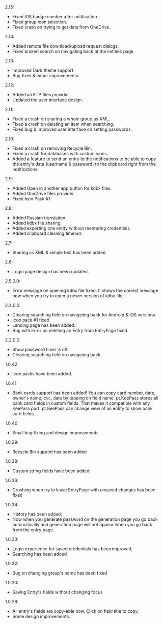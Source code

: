 2.15:
- Fixed iOS badge number after notification.
- Fixed group icon selection.
- Fixed crash on trying to get data from OneDrive.

2.14:
- Added remote file download/upload request dialogs.
- Fixed broken search on navigating back at the entities page.

2.13:
- Improved Dark theme support.
- Bug fixes & minor improvements.

2.12:
- Added an FTP files provider.
- Updated the user interface design.

2.11:
- Fixed a crash on sharing a whole group as XML.
- Fixed a crash on deleting an item when searching.
- Fixed bug & improved user interface on setting passwords.

2.10:
- Fixed a crash on removing Recycle Bin.
- Fixed a crash for databases with custom icons.
- Added a feature to send an entry to the notifications to be able to copy the entry's data (username & password) to the clipboard right from the notifications.

2.9:
- Added Open in another app button for kdbx files.
- Added OneDrive files provider.
- Fixed Icon Pack #1.

2.8:
- Added Russian translation.
- Added kdbx file sharing.
- Added exporting one entity without reentering credentials.
- Added clipboard cleaning timeout.

2.7:
- Sharing as XML & simple text has been added.

2.6:
- Login page design has been updated.

2.5.0.0:
- Error message on opening kdbx file fixed. It shows the correct message now when you try to open a newer version of kdbx file.

2.4.0.0:
- Clearing searching field on navigating back for Android & iOS versions.
- Icon pack #1 fixed.
- Landing page has been added.
- Bug with error on deleting an Entry from EntryPage fixed.

2.2.0.0:
- Show password timer is off.
- Clearing searching field on navigating back. 

1.0.42:
- Icon packs have been added.

1.0.41:
- Bank cards support has been added! 
You can copy card number, date, owner's name, cvc, date by tapping on field name.
pt.KeePass stores all bank card fields in custom fields. That makes it compatible with any KeePass port. pt.KeePass can change view of an entity to show bank card fields.

1.0.40:
- Small bug fixing and design improvements

1.0.39:
- Recycle Bin support has been added

1.0.38:
- Custom string fields have been added.

1.0.36:
- Crushing when try to leave EntryPage with unsaved changes has been fixed

1.0.34:
- History has been added;
- Now when you generate password on the generation page you go back automatically and generation page will not appear when you go back from the entry page.

1.0.33:
- Login experience for saved credentials has been improved;
- Searching has been added

1.0.32:
- Bug on changing group's name has been fixed

1.0.30:
- Saving Entry's fields without changing focus 

1.0.29:
- All entry's fields are copy-able now. Click on field title to copy;
- Some design improvements.
